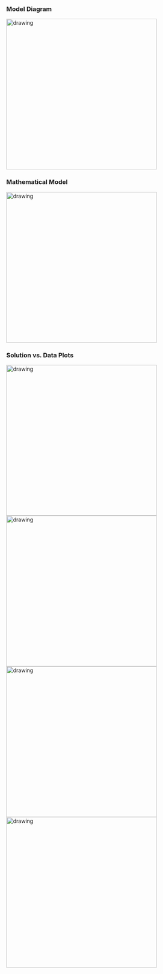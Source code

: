 ### Model Diagram
<img src="https://github.com/zhihanyang2022/pendulum-tuned-mass-damper/blob/master/readme_pngs/model.png" alt="drawing" width="400"/>

### Mathematical Model
<img src="https://github.com/zhihanyang2022/pendulum-tuned-mass-damper/blob/master/readme_pngs/main_equations.png" alt="drawing" width="400"/>

### Solution vs. Data Plots
<img src="https://github.com/zhihanyang2022/pendulum-tuned-mass-damper/blob/master/readme_pngs/graph_1.png" alt="drawing" width="400"/>
<img src="https://github.com/zhihanyang2022/pendulum-tuned-mass-damper/blob/master/readme_pngs/graph_2.png" alt="drawing" width="400"/>
<img src="https://github.com/zhihanyang2022/pendulum-tuned-mass-damper/blob/master/readme_pngs/graph_3.png" alt="drawing" width="400"/>
<img src="https://github.com/zhihanyang2022/pendulum-tuned-mass-damper/blob/master/readme_pngs/graph_4.png" alt="drawing" width="400"/>
